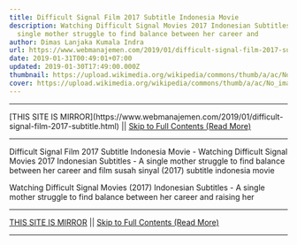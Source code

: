 ```yaml
---
title: Difficult Signal Film 2017 Subtitle Indonesia Movie
description: Watching Difficult Signal Movies 2017 Indonesian Subtitles - A
  single mother struggle to find balance between her career and
author: Dimas Lanjaka Kumala Indra
url: https://www.webmanajemen.com/2019/01/difficult-signal-film-2017-subtitle.html
date: 2019-01-31T00:49:01+07:00
updated: 2019-01-30T17:49:00.000Z
thumbnail: https://upload.wikimedia.org/wikipedia/commons/thumb/a/ac/No_image_available.svg/2048px-No_image_available.svg.png
cover: https://upload.wikimedia.org/wikipedia/commons/thumb/a/ac/No_image_available.svg/2048px-No_image_available.svg.png
---
```


<hr/> [THIS SITE IS MIRROR](https://www.webmanajemen.com/2019/01/difficult-signal-film-2017-subtitle.html) || <a href="https://www.webmanajemen.com/2019/01/difficult-signal-film-2017-subtitle.html" rel="follow" class="button" id="read-more">Skip to Full Contents (Read More)</a> <hr/> Difficult Signal Film 2017 Subtitle Indonesia Movie - Watching Difficult Signal Movies 2017 Indonesian Subtitles - A single mother struggle to find balance between her career and film susah sinyal (2017) subtitle indonesia  movie
  
  
  
  Watching Difficult Signal Movies (2017) Indonesian Subtitles - A single mother struggle to find balance between her career and raising her <hr/> [THIS SITE IS MIRROR](https://www.webmanajemen.com/2019/01/difficult-signal-film-2017-subtitle.html) || <a href="https://www.webmanajemen.com/2019/01/difficult-signal-film-2017-subtitle.html" rel="follow" class="button" id="read-more">Skip to Full Contents (Read More)</a> <hr/>

<script>
    if (location.host.includes('dimaslanjaka12')) {
      location.replace('https://www.webmanajemen.com/2019/01/difficult-signal-film-2017-subtitle.html');
    }
  </script>
